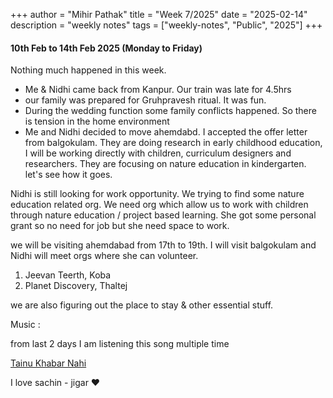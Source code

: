 +++
author = "Mihir Pathak"
title = "Week 7/2025"
date = "2025-02-14"
description = "weekly notes"
tags = ["weekly-notes", "Public", "2025"]
+++

#### 10th Feb to 14th Feb 2025 (Monday to Friday)

Nothing much happened in this week.

- Me & Nidhi came back from Kanpur. Our train was late for 4.5hrs 
- our family was prepared for Gruhpravesh ritual. It was fun.
- During the wedding function some family conflicts happened. So there is tension in the home environment
- Me and Nidhi decided to move ahemdabd. I accepted the offer letter from balgokulam. They are doing research in early childhood education, I will be working directly with children, curriculum designers and researchers. They are focusing on nature education in kindergarten. let's see how it goes.

Nidhi is still looking for work opportunity. We trying to find some nature education related org. We need org which allow us to work with children through nature education / project based learning. She got some personal grant so no need for job but she need space to work. 

we will be visiting ahemdabad from 17th to 19th. I will visit balgokulam and Nidhi will meet orgs where she can volunteer. 

1. Jeevan Teerth, Koba
2. Planet Discovery, Thaltej 

we are also figuring out the place to stay & other essential stuff.

Music :

from last 2 days I am listening this song multiple time 

[Tainu Khabar Nahi](https://open.spotify.com/album/0cJXodCZCl2EWRNcw6m1eJ?si=5QWltSAtQLe2lJK8AplDgw)

I love sachin - jigar &hearts;
